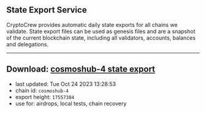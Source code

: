 ## State Export Service
CryptoCrew provides automatic daily state exports for all chains we validate. State export files can be used as genesis files and are a snapshot of the current blockchain state, including all validators, accounts, balances and delegations.

---
**Download: [cosmoshub-4 state export](https://dl.ccvalidators.com/SERVICE/cosmoshub/cosmoshub-4_export_17557384.json)**
---

- last updated: Tue Oct 24 2023 13:28:53
- chain id: `cosmoshub-4`
- export height: `17557384`
- use for: airdrops, local tests, chain recovery
